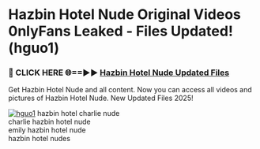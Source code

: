 # Hazbin Hotel Nude Original Videos 0nlyFans Leaked - Files Updated! (hguo1)

<h3>🔴 CLICK HERE 🌐==►► <a href="https://tinyurl.com/52m3yx9h" rel="nofollow">Hazbin Hotel Nude Updated Files</a></h3>

Get Hazbin Hotel Nude and all content. Now you can access all videos and pictures of Hazbin Hotel Nude. New Updated Files 2025!

[![hguo1](https://i.imgur.com/TnHtlc8.gif)](https://tinyurl.com/52m3yx9h)
hazbin hotel charlie nude<br>
charlie hazbin hotel nude<br>
emily hazbin hotel nude<br>
hazbin hotel nudes